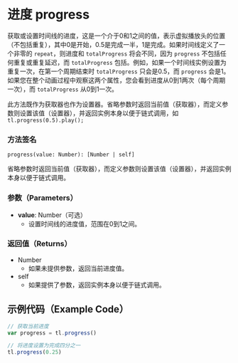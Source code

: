 # 进度 progress

获取或设置时间线的进度，这是一个介于0和1之间的值，表示虚拟播放头的位置（不包括重复），其中0是开始，0.5是完成一半，1是完成。如果时间线定义了一个非零的 `repeat`，则进度和 `totalProgress` 将会不同，因为 `progress` 不包括任何重复或重复延迟，而 `totalProgress` 包括。例如，如果一个时间线实例设置为重复一次，在第一个周期结束时 `totalProgress` 只会是0.5，而 `progress` 会是1。如果您在整个动画过程中观察这两个属性，您会看到进度从0到1两次（每个周期一次），而 `totalProgress` 从0到1一次。

此方法既作为获取器也作为设置器。省略参数时返回当前值（获取器），而定义参数则设置该值（设置器），并返回实例本身以便于链式调用，如 `tl.progress(0.5).play();`

### 方法签名

```plaintext
progress(value: Number): [Number | self]
```

省略参数时返回当前值（获取器），而定义参数则设置该值（设置器），并返回实例本身以便于链式调用。

### 参数（Parameters）

- **value**: Number（可选）
  - 设置时间线的进度值，范围在0到1之间。

### 返回值（Returns）

- Number
  - 如果未提供参数，返回当前进度值。
- self
  - 如果提供了参数，返回实例本身以便于链式调用。

## 示例代码（Example Code）

```javascript
// 获取当前进度
var progress = tl.progress()

// 将进度设置为完成四分之一
tl.progress(0.25)
```
